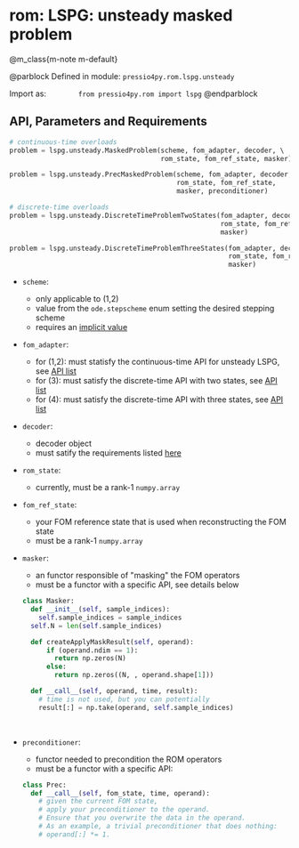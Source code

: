 
# rom: LSPG: unsteady masked problem


@m_class{m-note m-default}

@parblock
Defined in module: `pressio4py.rom.lspg.unsteady`

Import as: &emsp; &emsp; &emsp; `from pressio4py.rom import lspg`
@endparblock


## API, Parameters and Requirements

```py
# continuous-time overloads
problem = lspg.unsteady.MaskedProblem(scheme, fom_adapter, decoder, \              (1)
								      rom_state, fom_ref_state, masker)

problem = lspg.unsteady.PrecMaskedProblem(scheme, fom_adapter, decoder, \
									      rom_state, fom_ref_state,     \          (2)
										  masker, preconditioner)

# discrete-time overloads
problem = lspg.unsteady.DiscreteTimeProblemTwoStates(fom_adapter, decoder,    \	   (3)
													 rom_state, fom_ref_state,\
													 masker)

problem = lspg.unsteady.DiscreteTimeProblemThreeStates(fom_adapter, decoder,    \
													   rom_state, fom_ref_state,\  (4)
													   masker)
```

- `scheme`:
  - only applicable to (1,2)
  - value from the `ode.stepscheme` enum setting the desired stepping scheme
  - requires an [implicit value](md_pages_components_ode_steppers_implicit.html)

- `fom_adapter`:
  - for (1,2): must statisfy the continuous-time API for unsteady LSPG, see [API list](./md_pages_components_rom_fom_apis.html)
  - for (3): must satisfy the discrete-time API with two states, see [API list](./md_pages_components_rom_fom_apis.html)
  - for (4): must satisfy the discrete-time API with three states, see [API list](./md_pages_components_rom_fom_apis.html)

- `decoder`:
  - decoder object
  - must satify the requirements listed [here](md_pages_components_rom_decoder.html)

- `rom_state`:
  - currently, must be a rank-1 `numpy.array`

- `fom_ref_state`:
  - your FOM reference state that is used when reconstructing the FOM state
  - must be a rank-1 `numpy.array`

- `masker`:
  - an functor responsible of "masking" the FOM operators
  - must be a functor with a specific API, see details below
  ```py
  class Masker:
	def __init__(self, sample_indices):
	  self.sample_indices = sample_indices
	self.N = len(self.sample_indices)

	def createApplyMaskResult(self, operand):
		if (operand.ndim == 1):
		  return np.zeros(N)
		else:
		  return np.zeros((N, , operand.shape[1]))

	def __call__(self, operand, time, result):
	  # time is not used, but you can potentially
	  result[:] = np.take(operand, self.sample_indices)
  ```
  &nbsp;

- `preconditioner`:
  - functor needed to precondition the ROM operators
  - must be a functor with a specific API:
  ```py
  class Prec:
	def __call__(self, fom_state, time, operand):
	  # given the current FOM state,
	  # apply your preconditioner to the operand.
	  # Ensure that you overwrite the data in the operand.
	  # As an example, a trivial preconditioner that does nothing:
	  # operand[:] *= 1.
  ```

